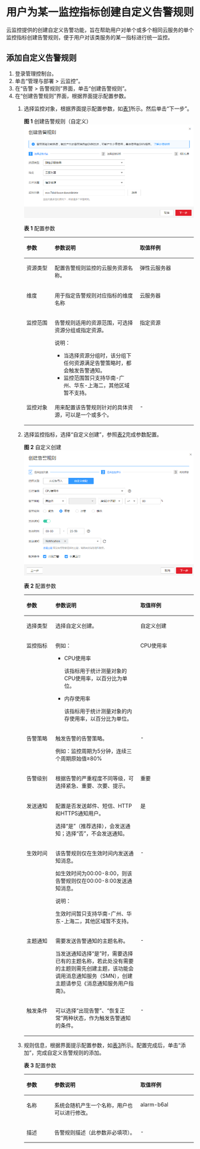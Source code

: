 # 用户为某一监控指标创建自定义告警规则<a name="ZH-CN_TOPIC_0084572282"></a>

云监控提供的创建自定义告警功能，旨在帮助用户对单个或多个相同云服务的单个监控指标创建告警规则，便于用户对该类服务的某一指标进行统一监控。

## 添加自定义告警规则<a name="section62658995171654"></a>

1.  登录管理控制台。
2.  单击“管理与部署 \> 云监控”。
3.  在“告警 \> 告警规则”界面，单击“创建告警规则”。
4.  在“创建告警规则”界面，根据界面提示配置参数。
    1.  选择监控对象，根据界面提示配置参数，如[表1](#table35986202162751)所示。然后单击“下一步”。

        **图 1**  创建告警规则（自定义）<a name="fig375455111591"></a>  
        ![](figures/创建告警规则（自定义）.png "创建告警规则（自定义）")

        **表 1**  配置参数

        <a name="table35986202162751"></a>
        <table><thead align="left"><tr id="row7480685162751"><th class="cellrowborder" valign="top" width="16.6%" id="mcps1.2.4.1.1"><p id="p2221744016285"><a name="p2221744016285"></a><a name="p2221744016285"></a>参数</p>
        </th>
        <th class="cellrowborder" valign="top" width="50.07%" id="mcps1.2.4.1.2"><p id="p5478221016285"><a name="p5478221016285"></a><a name="p5478221016285"></a>参数说明</p>
        </th>
        <th class="cellrowborder" valign="top" width="33.33%" id="mcps1.2.4.1.3"><p id="p817401216285"><a name="p817401216285"></a><a name="p817401216285"></a>取值样例</p>
        </th>
        </tr>
        </thead>
        <tbody><tr id="row37125236162751"><td class="cellrowborder" valign="top" width="16.6%" headers="mcps1.2.4.1.1 "><p id="p54354165162751"><a name="p54354165162751"></a><a name="p54354165162751"></a>资源类型</p>
        </td>
        <td class="cellrowborder" valign="top" width="50.07%" headers="mcps1.2.4.1.2 "><p id="p31697306162858"><a name="p31697306162858"></a><a name="p31697306162858"></a>配置告警规则监控的云服务资源名称。</p>
        </td>
        <td class="cellrowborder" valign="top" width="33.33%" headers="mcps1.2.4.1.3 "><p id="p119091843155915"><a name="p119091843155915"></a><a name="p119091843155915"></a>弹性云服务器</p>
        </td>
        </tr>
        <tr id="row10616740162751"><td class="cellrowborder" valign="top" width="16.6%" headers="mcps1.2.4.1.1 "><p id="p54649575162751"><a name="p54649575162751"></a><a name="p54649575162751"></a>维度</p>
        </td>
        <td class="cellrowborder" valign="top" width="50.07%" headers="mcps1.2.4.1.2 "><p id="p28042977162858"><a name="p28042977162858"></a><a name="p28042977162858"></a>用于指定告警规则对应指标的维度名称</p>
        </td>
        <td class="cellrowborder" valign="top" width="33.33%" headers="mcps1.2.4.1.3 "><p id="p2912043185911"><a name="p2912043185911"></a><a name="p2912043185911"></a>云服务器</p>
        </td>
        </tr>
        <tr id="row628311193011"><td class="cellrowborder" valign="top" width="16.6%" headers="mcps1.2.4.1.1 "><p id="p0250134963117"><a name="p0250134963117"></a><a name="p0250134963117"></a>监控范围</p>
        </td>
        <td class="cellrowborder" valign="top" width="50.07%" headers="mcps1.2.4.1.2 "><p id="p32501849173111"><a name="p32501849173111"></a><a name="p32501849173111"></a>告警规则适用的资源范围，可选择资源分组或指定资源。</p>
        <div class="note" id="note1635393193413"><a name="note1635393193413"></a><a name="note1635393193413"></a><span class="notetitle"> 说明： </span><div class="notebody"><a name="ul64399549269"></a><a name="ul64399549269"></a><ul id="ul64399549269"><li>当选择资源分组时，该分组下任何资源满足告警策略时，都会触发告警通知。</li><li>监控范围暂只支持华南-广州、华东-上海二，其他区域暂不支持。</li></ul>
        </div></div>
        </td>
        <td class="cellrowborder" valign="top" width="33.33%" headers="mcps1.2.4.1.3 "><p id="p172501749153113"><a name="p172501749153113"></a><a name="p172501749153113"></a>指定资源</p>
        </td>
        </tr>
        <tr id="row53988257162836"><td class="cellrowborder" valign="top" width="16.6%" headers="mcps1.2.4.1.1 "><p id="p10972710162836"><a name="p10972710162836"></a><a name="p10972710162836"></a>监控对象</p>
        </td>
        <td class="cellrowborder" valign="top" width="50.07%" headers="mcps1.2.4.1.2 "><p id="p65673712162858"><a name="p65673712162858"></a><a name="p65673712162858"></a>用来配置该告警规则针对的具体资源，可以是一个或多个。</p>
        </td>
        <td class="cellrowborder" valign="top" width="33.33%" headers="mcps1.2.4.1.3 "><p id="p17970470162858"><a name="p17970470162858"></a><a name="p17970470162858"></a>-</p>
        </td>
        </tr>
        </tbody>
        </table>

    2.  选择监控指标，选择“自定义创建”，参照[表2](#table4534051437)完成参数配置。

        **图 2**  自定义创建<a name="fig31066206315"></a>  
        ![](figures/自定义创建.png "自定义创建")

        **表 2**  配置参数

        <a name="table4534051437"></a>
        <table><thead align="left"><tr id="row3530951333"><th class="cellrowborder" valign="top" width="17%" id="mcps1.2.4.1.1"><p id="p1530851938"><a name="p1530851938"></a><a name="p1530851938"></a>参数</p>
        </th>
        <th class="cellrowborder" valign="top" width="50%" id="mcps1.2.4.1.2"><p id="p1530551132"><a name="p1530551132"></a><a name="p1530551132"></a>参数说明</p>
        </th>
        <th class="cellrowborder" valign="top" width="33%" id="mcps1.2.4.1.3"><p id="p1453016511319"><a name="p1453016511319"></a><a name="p1453016511319"></a>取值样例</p>
        </th>
        </tr>
        </thead>
        <tbody><tr id="row45306511317"><td class="cellrowborder" valign="top" width="17%" headers="mcps1.2.4.1.1 "><p id="p115301254316"><a name="p115301254316"></a><a name="p115301254316"></a>选择类型</p>
        </td>
        <td class="cellrowborder" valign="top" width="50%" headers="mcps1.2.4.1.2 "><p id="p145301056319"><a name="p145301056319"></a><a name="p145301056319"></a>选择自定义创建。</p>
        </td>
        <td class="cellrowborder" valign="top" width="33%" headers="mcps1.2.4.1.3 "><p id="p105301251131"><a name="p105301251131"></a><a name="p105301251131"></a>自定义创建</p>
        </td>
        </tr>
        <tr id="row45317514311"><td class="cellrowborder" valign="top" width="17%" headers="mcps1.2.4.1.1 "><p id="p125302519314"><a name="p125302519314"></a><a name="p125302519314"></a>监控指标</p>
        </td>
        <td class="cellrowborder" valign="top" width="50%" headers="mcps1.2.4.1.2 "><p id="p12531457319"><a name="p12531457319"></a><a name="p12531457319"></a>例如：</p>
        <a name="ul1753119519317"></a><a name="ul1753119519317"></a><ul id="ul1753119519317"><li>CPU使用率<p id="p3531759318"><a name="p3531759318"></a><a name="p3531759318"></a>该指标用于统计测量对象的CPU使用率，以百分比为单位。</p>
        </li></ul>
        <a name="ul1531145138"></a><a name="ul1531145138"></a><ul id="ul1531145138"><li>内存使用率<p id="p9531155635"><a name="p9531155635"></a><a name="p9531155635"></a>该指标用于统计测量对象的内存使用率，以百分比为单位。</p>
        </li></ul>
        </td>
        <td class="cellrowborder" valign="top" width="33%" headers="mcps1.2.4.1.3 "><p id="p7531105036"><a name="p7531105036"></a><a name="p7531105036"></a>CPU使用率</p>
        </td>
        </tr>
        <tr id="row137702043153419"><td class="cellrowborder" valign="top" width="17%" headers="mcps1.2.4.1.1 "><p id="p9435204373719"><a name="p9435204373719"></a><a name="p9435204373719"></a>告警策略</p>
        </td>
        <td class="cellrowborder" valign="top" width="50%" headers="mcps1.2.4.1.2 "><p id="p2043584343715"><a name="p2043584343715"></a><a name="p2043584343715"></a>触发告警的告警策略。</p>
        <p id="p043712111488"><a name="p043712111488"></a><a name="p043712111488"></a>例如：监控周期为5分钟，连续三个周期原始值≥80%</p>
        </td>
        <td class="cellrowborder" valign="top" width="33%" headers="mcps1.2.4.1.3 "><p id="p54357432379"><a name="p54357432379"></a><a name="p54357432379"></a>-</p>
        </td>
        </tr>
        <tr id="row125695754311"><td class="cellrowborder" valign="top" width="17%" headers="mcps1.2.4.1.1 "><p id="p1195420845111"><a name="p1195420845111"></a><a name="p1195420845111"></a>告警级别</p>
        </td>
        <td class="cellrowborder" valign="top" width="50%" headers="mcps1.2.4.1.2 "><p id="p17956884516"><a name="p17956884516"></a><a name="p17956884516"></a>根据告警的严重程度不同等级，可选择紧急、重要、次要、提示。</p>
        </td>
        <td class="cellrowborder" valign="top" width="33%" headers="mcps1.2.4.1.3 "><p id="p8956389517"><a name="p8956389517"></a><a name="p8956389517"></a>重要</p>
        </td>
        </tr>
        <tr id="row14533185337"><td class="cellrowborder" valign="top" width="17%" headers="mcps1.2.4.1.1 "><p id="p05331451736"><a name="p05331451736"></a><a name="p05331451736"></a>发送通知</p>
        </td>
        <td class="cellrowborder" valign="top" width="50%" headers="mcps1.2.4.1.2 "><p id="p25331957319"><a name="p25331957319"></a><a name="p25331957319"></a>配置是否发送邮件、短信、HTTP和HTTPS通知用户。</p>
        <p id="p2080675911439"><a name="p2080675911439"></a><a name="p2080675911439"></a>选择“是”（推荐选择），会发送通知；选择“否”，不会发送通知。</p>
        </td>
        <td class="cellrowborder" valign="top" width="33%" headers="mcps1.2.4.1.3 "><p id="p10533353313"><a name="p10533353313"></a><a name="p10533353313"></a>是</p>
        </td>
        </tr>
        <tr id="row18118102123613"><td class="cellrowborder" valign="top" width="17%" headers="mcps1.2.4.1.1 "><p id="p165875094913"><a name="p165875094913"></a><a name="p165875094913"></a>生效时间</p>
        </td>
        <td class="cellrowborder" valign="top" width="50%" headers="mcps1.2.4.1.2 "><p id="p7658165024912"><a name="p7658165024912"></a><a name="p7658165024912"></a>该告警规则仅在生效时间内发送通知消息。</p>
        <p id="p52121744532"><a name="p52121744532"></a><a name="p52121744532"></a>如生效时间为00:00-8:00，则该告警规则仅在00:00-8:00发送通知消息。</p>
        <div class="note" id="note12151144012503"><a name="note12151144012503"></a><a name="note12151144012503"></a><span class="notetitle"> 说明： </span><div class="notebody"><p id="p14151204019503"><a name="p14151204019503"></a><a name="p14151204019503"></a>生效时间暂只支持华南-广州、华东-上海二，其他区域暂不支持。</p>
        </div></div>
        </td>
        <td class="cellrowborder" valign="top" width="33%" headers="mcps1.2.4.1.3 "><p id="p96581505499"><a name="p96581505499"></a><a name="p96581505499"></a>-</p>
        </td>
        </tr>
        <tr id="row115341653311"><td class="cellrowborder" valign="top" width="17%" headers="mcps1.2.4.1.1 "><p id="p65331051036"><a name="p65331051036"></a><a name="p65331051036"></a>主题通知</p>
        </td>
        <td class="cellrowborder" valign="top" width="50%" headers="mcps1.2.4.1.2 "><p id="p195331052311"><a name="p195331052311"></a><a name="p195331052311"></a>需要发送告警通知的主题名称。</p>
        <p id="p45331951433"><a name="p45331951433"></a><a name="p45331951433"></a>当发送通知选择“是”时，需要选择已有的主题名称，若此处没有需要的主题则需先创建主题，该功能会调用消息通知服务（SMN），创建主题请参见《消息通知服务用户指南》。</p>
        </td>
        <td class="cellrowborder" valign="top" width="33%" headers="mcps1.2.4.1.3 "><p id="p5534552312"><a name="p5534552312"></a><a name="p5534552312"></a>-</p>
        </td>
        </tr>
        <tr id="row17534558319"><td class="cellrowborder" valign="top" width="17%" headers="mcps1.2.4.1.1 "><p id="p1953418515316"><a name="p1953418515316"></a><a name="p1953418515316"></a>触发条件</p>
        </td>
        <td class="cellrowborder" valign="top" width="50%" headers="mcps1.2.4.1.2 "><p id="p353475732"><a name="p353475732"></a><a name="p353475732"></a>可以选择“出现告警”、“恢复正常”两种状态，作为触发告警通知的条件。</p>
        </td>
        <td class="cellrowborder" valign="top" width="33%" headers="mcps1.2.4.1.3 "><p id="p1534455310"><a name="p1534455310"></a><a name="p1534455310"></a>-</p>
        </td>
        </tr>
        </tbody>
        </table>

    3.  规则信息，根据界面提示配置参数，如[表3](#table7623731163957)所示。配置完成后，单击“添加”，完成自定义告警规则的添加。

        **表 3**  配置参数

        <a name="table7623731163957"></a>
        <table><thead align="left"><tr id="row1169056163957"><th class="cellrowborder" valign="top" width="16.42%" id="mcps1.2.4.1.1"><p id="p57791071164012"><a name="p57791071164012"></a><a name="p57791071164012"></a>参数</p>
        </th>
        <th class="cellrowborder" valign="top" width="50.62%" id="mcps1.2.4.1.2"><p id="p50565187164012"><a name="p50565187164012"></a><a name="p50565187164012"></a>参数说明</p>
        </th>
        <th class="cellrowborder" valign="top" width="32.96%" id="mcps1.2.4.1.3"><p id="p2139446164012"><a name="p2139446164012"></a><a name="p2139446164012"></a>取值样例</p>
        </th>
        </tr>
        </thead>
        <tbody><tr id="row36013392163957"><td class="cellrowborder" valign="top" width="16.42%" headers="mcps1.2.4.1.1 "><p id="p61370602164020"><a name="p61370602164020"></a><a name="p61370602164020"></a>名称</p>
        </td>
        <td class="cellrowborder" valign="top" width="50.62%" headers="mcps1.2.4.1.2 "><p id="p4962871164020"><a name="p4962871164020"></a><a name="p4962871164020"></a>系统会随机产生一个名称，用户也可以进行修改。</p>
        </td>
        <td class="cellrowborder" valign="top" width="32.96%" headers="mcps1.2.4.1.3 "><p id="p66448289164020"><a name="p66448289164020"></a><a name="p66448289164020"></a>alarm-b6al</p>
        </td>
        </tr>
        <tr id="row2717654163957"><td class="cellrowborder" valign="top" width="16.42%" headers="mcps1.2.4.1.1 "><p id="p55312011164020"><a name="p55312011164020"></a><a name="p55312011164020"></a>描述</p>
        </td>
        <td class="cellrowborder" valign="top" width="50.62%" headers="mcps1.2.4.1.2 "><p id="p51087931164020"><a name="p51087931164020"></a><a name="p51087931164020"></a>告警规则描述（此参数非必填项）。</p>
        </td>
        <td class="cellrowborder" valign="top" width="32.96%" headers="mcps1.2.4.1.3 "><p id="p44481764164020"><a name="p44481764164020"></a><a name="p44481764164020"></a>-</p>
        </td>
        </tr>
        </tbody>
        </table>




